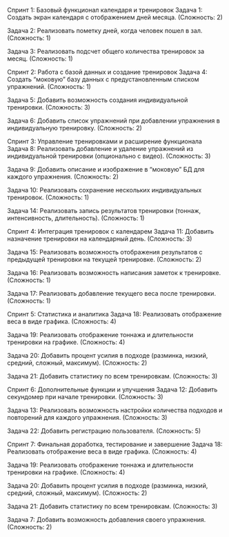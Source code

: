 Спринт 1: Базовый функционал календаря и тренировок
Задача 1: Создать экран календаря с отображением дней месяца. (Сложность: 2)

Задача 2: Реализовать пометку дней, когда человек пошел в зал. (Сложность: 1)

Задача 3: Реализовать подсчет общего количества тренировок за месяц. (Сложность: 1)

Спринт 2: Работа с базой данных и создание тренировок
Задача 4: Создать “моковую” базу данных с предустановленным списком упражнений. (Сложность: 1)

Задача 5: Добавить возможность создания индивидуальной тренировки. (Сложность: 3)

Задача 6: Добавить список упражнений при добавлении упражнения в индивидуальную тренировку. (Сложность: 2)

Спринт 3: Управление тренировками и расширение функционала
Задача 8: Реализовать добавление и удаление упражнений из индивидуальной тренировки (опционально с видео). (Сложность: 3)

Задача 9: Добавить описание и изображение в “моковую” БД для каждого упражнения. (Сложность: 2)

Задача 10: Реализовать сохранение нескольких индивидуальных тренировок. (Сложность: 1)

Задача 14: Реализовать запись результатов тренировки (тоннаж, интенсивность, длительность). (Сложность: 1)

Спринт 4: Интеграция тренировок с календарем
Задача 11: Добавить назначение тренировки на календарный день. (Сложность: 3)

Задача 15: Реализовать возможность отображения результатов с предыдущей тренировки на текущей тренировке. (Сложность: 2)

Задача 16: Реализовать возможность написания заметок к тренировке. (Сложность: 1)

Задача 17: Реализовать добавление текущего веса после тренировки. (Сложность: 1)

Спринт 5: Статистика и аналитика
Задача 18: Реализовать отображение веса в виде графика. (Сложность: 4)

Задача 19: Реализовать отображение тоннажа и длительности тренировки на графике. (Сложность: 4)

Задача 20: Добавить процент усилия в подходе (разминка, низкий, средний, сложный, максимум). (Сложность: 2)

Задача 21: Добавить статистику по всем тренировкам. (Сложность: 3)

Спринт 6: Дополнительные функции и улучшения
Задача 12: Добавить секундомер при начале тренировки. (Сложность: 3)

Задача 13: Реализовать возможность настройки количества подходов и повторений для каждого упражнения. (Сложность: 3)

Задача 22: Добавить регистрацию пользователя. (Сложность: 5)

Спринт 7: Финальная доработка, тестирование и завершение
Задача 18: Реализовать отображение веса в виде графика. (Сложность: 4)

Задача 19: Реализовать отображение тоннажа и длительности тренировки на графике. (Сложность: 4)

Задача 20: Добавить процент усилия в подходе (разминка, низкий, средний, сложный, максимум). (Сложность: 2)

Задача 21: Добавить статистику по всем тренировкам. (Сложность: 3)

Задача 7: Добавить возможность добавления своего упражнения. (Сложность: 2)
